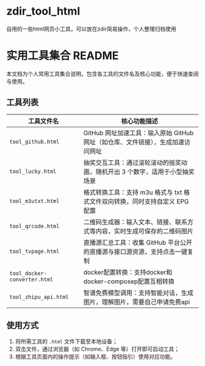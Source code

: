 # zdir_tool_html
自用的一些html网页小工具，可以放在zdir简易操作，个人整理归档使用


# 实用工具集合 README

本文档为个人常用工具集合说明，包含各工具的文件名及核心功能，便于快速查阅与使用。

## 工具列表

| 工具文件名          | 核心功能描述                                                                 |
|---------------------|------------------------------------------------------------------------------|
| `tool_github.html`  | GitHub 网址加速工具：输入原始 GitHub 网址（如仓库、文件链接），生成加速访问网址 |
| `tool_lucky.html`   | 抽奖交互工具：通过滚轮滚动的摇奖动画，随机开出 3 个数字，适用于小型抽奖场景   |
| `tool_m3utxt.html`  | 格式转换工具：支持 m3u 格式与 txt 格式文件双向转换，同时支持自定义 EPG 配置   |
| `tool_qrcode.html`  | 二维码生成器：输入文本、链接、联系方式等内容，实时生成可保存的二维码图片     |
| `tool_tvpage.html`  | 直播源汇总工具：收集 GitHub 平台公开的直播源与接口源资源，支持点击一键复制   |
| `tool_docker-converter.html`  | docker配置转换：支持docker和docker-composep配置互相转换   |
| `tool_zhipu_api.html`  | 智谱免费模型调用：支持智能对话，生成图片，理解图片，需要自己申请免费api   |


## 使用方式
1. 将所需工具的 `.html` 文件下载至本地设备；
2. 双击文件，通过浏览器（如 Chrome、Edge 等）打开即可启动工具；
3. 根据工具页面内的操作提示（如输入框、按钮指引）使用对应功能。
